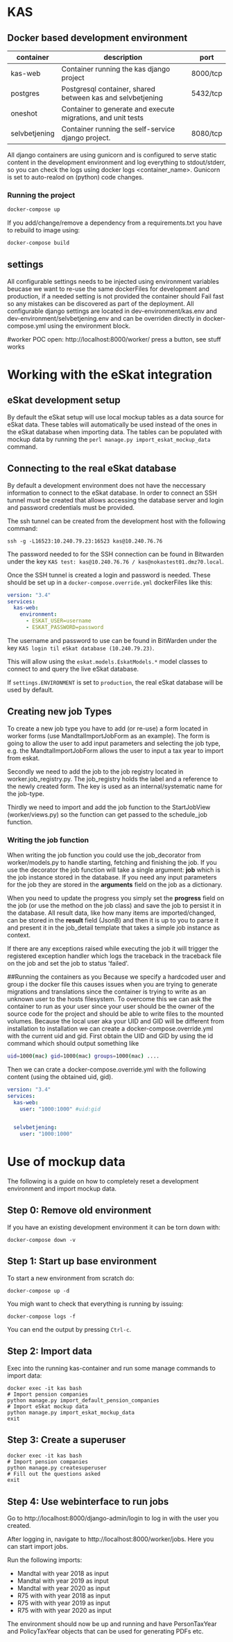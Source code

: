 # KAS

## Docker based development environment

| container | description | port |
|----------|--------------|------|
|kas-web   | Container running the kas django project | 8000/tcp |
|postgres  | Postgresql container, shared between kas and selvbetjening | 5432/tcp |
|oneshot   | Container to generate and execute migrations, and unit tests |
|selvbetjening | Container running the self-service django project. | 8080/tcp |

All django containers are using gunicorn and is configured to serve static content in the development environment and
log everything to stdout/stderr, so you can check the logs using docker logs <container_name>.
Gunicorn is set to auto-realod on (python) code changes.

### Running the project
```bash
docker-compose up
```

If you add/change/remove a dependency from a requirements.txt you have to rebuild to image using:
```bash
docker-compose build
```

## settings
All configurable settings needs to be injected using environment variables beucase we want to re-use the same
dockerFiles for development and production, if a needed setting is not provided the container should Fail fast so any
mistakes can be discovered as part of the deployment. All configurable django settings are located in
dev-environment/kas.env and dev-environment/selvbetjening.env and can be overriden directly in docker-compose.yml
using the environment block.

#worker POC
open: http://localhost:8000/worker/
press a button, see stuff works

# Working with the eSkat integration

## eSkat development setup

By default the eSkat setup will use local mockup tables as a data source for eSkat data. These tables will automatically
be used instead of the ones in the eSkat database when importing data. The tables can be populated with mockup data
by running the `perl manage.py import_eskat_mockup_data` command.

## Connecting to the real eSkat database

By default a development environment does not have the neccessary information to connect to the eSkat database.
In order to connect an SSH tunnel must be created that allows accessing the database server and login and password
credentials must be provided.

The ssh tunnel can be created from the development host with the following command:

```
ssh -g -L16523:10.240.79.23:16523 kas@10.240.76.76
```

The password needed to for the SSH connection can be found in Bitwarden under the key
`KAS test: kas@10.240.76.76 / kas@nokastest01.dmz70.local`.

Once the SSH tunnel is created a login and password is needed. These should be set up in a `docker-compose.override.yml` dockerFiles
like this:

```yaml
version: "3.4"
services:
  kas-web:
    environment:
      - ESKAT_USER=username
      - ESKAT_PASSWORD=password
```

The username and password to use can be found in BitWarden under the key `KAS login til eSkat database (10.240.79.23)`.

This will allow using the `eskat.models.EskatModels.*` model classes to connect to and query the live eSkat database.

If `settings.ENVIRONMENT` is set to `production`, the real eSkat database will be used by default.

## Creating new job Types
To create a new job type you have to add (or re-use) a form located in worker forms (use MandtalImportJobForm as an example).
The form is going to allow the user to add input parameters and selecting the job type, e.g. the MandtalImportJobForm
allows the user to input a tax year to import from eskat.

Secondly we need to add the job to the job registry located in worker.job_registry.py.
The job_registry holds the label and a reference to the newly created form.
The key is used as an internal/systematic name for the job-type.

Thirdly we need to import and add the job function to the StartJobView (worker/views.py)
so the function can get passed to the schedule_job function.

### Writing the job function
When writing the job function you could use the job_decorator from worker/models.py to handle starting, fetching
and finishing the job. If you use the decorator the job function will take a single argument: **job** which is the job
instance stored in the database. If you need any input parameters for the job they are stored in the **arguments** field
on the job as a dictionary.

When you need to update the progress you simply set the **progress** field on the job (or use the method on the job class)
and save the job to persist it in the database. All result data, like how many items are imported/changed, can be stored
in the **result** field (JsonB) and then it is up to you to parse it and present it in the job_detail template that
takes a simple job instance as context.


If there are any exceptions raised while executing the job it will trigger the registered exception handler which logs
the traceback in the traceback file on the job and set the job to status 'failed'.

##Running the containers as you
Because we specify a hardcoded user and group i the docker file this causes issues when you are trying to generate
migrations and translations since the container is trying to write as an unknown user to the hosts filesystem.
To overcome this we can ask the container to run as your user since your user should be the owner of the source code
for the project and should be able to write files to the mounted volumes. Because the local user aka your UID and GID
will be different from installation to installation we can create a docker-compose.override.yml with the current
uid and gid. First obtain the UID and GID by using the id command which should output something like
```bash
uid=1000(mac) gid=1000(mac) groups=1000(mac) ....
```

Then we can crate a docker-compose.override.yml with the following content (using the obtained uid, gid).
```yaml
version: "3.4"
services:
  kas-web:
    user: "1000:1000" #uid:gid


  selvbetjening:
    user: "1000:1000"
```

# Use of mockup data

The following is a guide on how to completely reset a development environment and import mockup data.

## Step 0: Remove old environment

If you have an existing development environment it can be torn down with:

```
docker-compose down -v
```

## Step 1: Start up base environment

To start a new environment from scratch do:

```
docker-compose up -d
```

You migh want to check that everything is running by issuing:

```
docker-compose logs -f
```

You can end the output by pressing `Ctrl-c`.

## Step 2: Import data

Exec into the running kas-container and run some manage commands to import data:

```
docker exec -it kas bash
# Import pension companies
python manage.py import_default_pension_companies
# Import eSkat mockup data
python manage.py import_eskat_mockup_data
exit
```

## Step 3: Create a superuser
```
docker exec -it kas bash
# Import pension companies
python manage.py createsuperuser
# Fill out the questions asked
exit
```

## Step 4: Use webinterface to run jobs

Go to http://localhost:8000/django-admin/login to log in with the user you created.

After logging in, navigate to http://localhost:8000/worker/jobs. Here you can start import jobs.

Run the following imports:

* Mandtal with year 2018 as input
* Mandtal with year 2019 as input
* Mandtal with year 2020 as input
* R75 with with year 2018 as input
* R75 with with year 2019 as input
* R75 with with year 2020 as input

The environment should now be up and running and have PersonTaxYear and PolicyTaxYear objects that can be used for generating PDFs etc.
